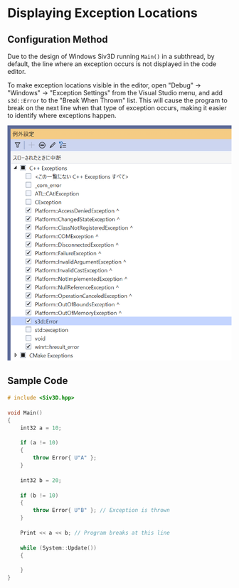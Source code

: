# Displaying Exception Locations

## Configuration Method
Due to the design of Windows Siv3D running `Main()` in a subthread, by default, the line where an exception occurs is not displayed in the code editor.

To make exception locations visible in the editor, open "Debug" → "Windows" → "Exception Settings" from the Visual Studio menu, and add `s3d::Error` to the "Break When Thrown" list. This will cause the program to break on the next line when that type of exception occurs, making it easier to identify where exceptions happen.

![](https://raw.githubusercontent.com/Siv3D/siv3d.site.resource/main/v7/tools/msvc-exception.png)

## Sample Code

```cpp
# include <Siv3D.hpp>

void Main()
{
	int32 a = 10;

	if (a != 10)
	{
		throw Error{ U"A" };
	}

	int32 b = 20;

	if (b != 10)
	{
		throw Error{ U"B" }; // Exception is thrown
	}

	Print << a << b; // Program breaks at this line

	while (System::Update())
	{

	}
}
```